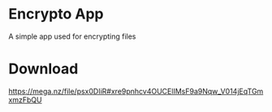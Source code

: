 # Encrypto App
A simple app used for encrypting files
# Download
https://mega.nz/file/psx0DIiR#xre9pnhcv4OUCElIMsF9a9Nqw_V014jEqTGmxmzFbQU